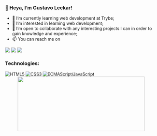 
### 👋 Heya, I’m Gustavo Leckar!

- 🌱 I’m currently learning web development at Trybe;
- 👀 I’m interested in learning web development;
- 🤝 I’m open to collaborate with any interesting projects I can in order to gain knowledge and experience;
- 📫 You can reach me on 
<div>
  <a href="mailto:gusleckar@gmail.com"><img src="https://img.shields.io/badge/Gmail-D14836?style=for-the-badge&logo=gmail&logoColor=white"
 target="_blank"></a>
  <a href="https://www.linkedin.com/in/gustavoleckar/" target="_blank"><img src="https://img.shields.io/badge/-LinkedIn-%230077B5?style=for-the-badge&logo=linkedin&logoColor=white" target="_blank"></a>
  <a href="https://twitter.com/G_LeckaR/" target="_blank"><img src="https://img.shields.io/badge/Twitter-1DA1F2?style=for-the-badge&logo=twitter&logoColor=white" target="_blank"></a>
</div>

<div>
  <h3>Technologies:</h3> 
  <img src="https://img.shields.io/badge/HTML5-E34F26?style=for-the-badge&logo=html5&logoColor=white" alt="HTML5">
	<img src="https://img.shields.io/badge/CSS3-1572B6?style=for-the-badge&logo=css3&logoColor=white"	alt="CSS3">
	<img src="https://img.shields.io/badge/JavaScript-323330?style=for-the-badge&logo=javascript&logoColor=F7DF1E" alt="ECMAScript/JavaScript">
  <br>
</div>

<div align="center">
  <a wref="https://github.com/Leckar">
  <img height="180em" width="420em" src="https://github-readme-stats.vercel.app/api/top-langs/?username=Leckar&layout=compact&theme=highcontrast"/>
</div>
